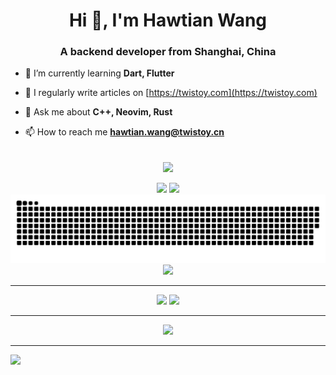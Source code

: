 <!--
  <div align="center">
    <h1>A vimer! C++ programmer! Rustacean!</h1>
  </div>
-->

<h1 align="center">Hi 👋, I'm Hawtian Wang</h1>
<h3 align="center">A backend developer from Shanghai, China</h3>

- 🌱 I’m currently learning **Dart, Flutter**

- 📝 I regularly write articles on [https://twistoy.com](https://twistoy.com)

- 💬 Ask me about **C++, Neovim, Rust**

- 📫 How to reach me **hawtian.wang@twistoy.cn**

<br>

<div align="center">
  <img align="center" src="https://github-readme-streak-stats.herokuapp.com/?user=TwIStOy&theme=dark&hide_border=true" />
</div>
<br>

<div align="center">
    <img height="137px" src="https://github-readme-stats-git-masterrstaa-rickstaa.vercel.app/api?username=TwIStOy&hide_title=true&hide_border=true&show_icons=true&line_height=21&theme=dracula" />
    <img height="137px" src="https://github-readme-stats-git-masterrstaa-rickstaa.vercel.app/api/top-langs/?username=TwIStOy&hide_title=true&hide_border=true&layout=compact&langs_count=6&theme=dracula" />
</div>

<div align="center"><img src="https://raw.githubusercontent.com/TwIStOy/TwIStOy/output/github-contribution-grid-snake-dark.svg" /></div>

<div align="center"><img src="https://github-profile-trophy.vercel.app/?username=TwIStOy&theme=onedark&row=1&column=7&no-frame=true&no-bg=true" /></div>

----

<div align="center">
<img src="https://github-readme-stats-git-masterrstaa-rickstaa.vercel.app/api/pin?username=TwIStOy&repo=dotvim&theme=dracula&show_owner=true&hide_border=true" />
<img src="https://github-readme-stats-git-masterrstaa-rickstaa.vercel.app/api/pin?username=TwIStOy&repo=httl&theme=dracula&show_owner=true&hide_border=true" />
</div>

----

<div align="center">
<img src="https://github-readme-activity-graph.vercel.app/graph?username=TwIStOy&theme=react-dark" />
</div>

----
![](https://komarev.com/ghpvc/?username=TwIStOy&style=for-the-badge)
